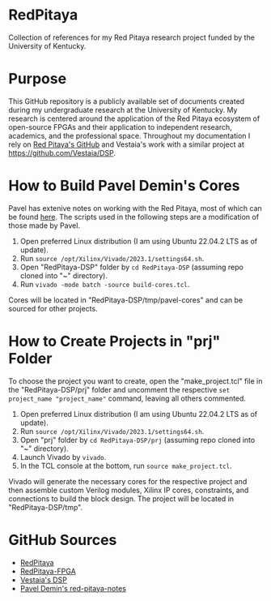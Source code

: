 # RedPitaya
Collection of references for my Red Pitaya research project funded by the University of Kentucky.

# Purpose
This GitHub repository is a publicly available set of documents created during my undergraduate research at the University of Kentucky. My research is centered around the application of the Red Pitaya ecosystem of open-source FPGAs and their application to independent research, academics, and the professional space. Throughout my documentation I rely on [Red Pitaya's GitHub](https://github.com/RedPitaya/RedPitaya.git) and Vestaia's work with a similar project at https://github.com/Vestaia/DSP.

# How to Build Pavel Demin's Cores
Pavel has extenive notes on working with the Red Pitaya, most of which can be found [here](https://github.com/pavel-demin/red-pitaya-notes/tree/master). The scripts used in the following steps are a modification of those made by Pavel.
1. Open preferred Linux distribution (I am using Ubuntu 22.04.2 LTS as of update).
2. Run `source /opt/Xilinx/Vivado/2023.1/settings64.sh`.
3. Open "RedPitaya-DSP" folder by `cd RedPitaya-DSP` (assuming repo cloned into "~" directory).
4. Run `vivado -mode batch -source build-cores.tcl`.

Cores will be located in "RedPitaya-DSP/tmp/pavel-cores" and can be sourced for other projects.

# How to Create Projects in "prj" Folder
To choose the project you want to create, open the "make_project.tcl" file in the "RedPitaya-DSP/prj" folder and uncomment the respective `set project_name "project_name"` command, leaving all others commented.
1. Open preferred Linux distribution (I am using Ubuntu 22.04.2 LTS as of update).
2. Run `source /opt/Xilinx/Vivado/2023.1/settings64.sh`.
3. Open "prj" folder by `cd RedPitaya-DSP/prj` (assuming repo cloned into "~" directory).
4. Launch Vivado by `vivado`.
5. In the TCL console at the bottom, run `source make_project.tcl`.

Vivado will generate the necessary cores for the respective project and then assemble custom Verilog modules, Xilinx IP cores, constraints, and connections to build the block design. The project will be located in "RedPitaya-DSP/tmp".

# GitHub Sources
* [RedPitaya](https://github.com/RedPitaya/RedPitaya)
* [RedPitaya-FPGA](https://github.com/RedPitaya/RedPitaya-FPGA/tree/master)
* [Vestaia's DSP](https://github.com/Vestaia/DSP/tree/main)
* [Pavel Demin's red-pitaya-notes](https://github.com/pavel-demin/red-pitaya-notes/tree/master)
